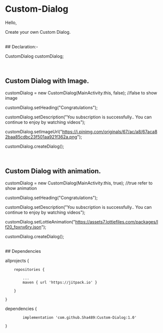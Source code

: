 # Custom-Dialog

Hello, 

Create your own Custom Dialog.

<br/>
## Declaration:-

CustomDialog customDialog;

<br/>

## Custom Dialog with Image.

  customDialog = new CustomDialog(MainActivity.this, false); //false to show image
  
  customDialog.setHeading("Congratulations");
  
  customDialog.setDescription("You subscription is successfully.. You can continue to enjoy by watching videos");
  
  customDialog.setImageUrl("https://i.pinimg.com/originals/67/ac/a8/67aca82baa85cdbc23f501aa921f362a.png");
  
  customDialog.createDialog();

<br/>

## Custom Dialog with animation.

  customDialog = new CustomDialog(MainActivity.this, true); //true refer to show animation
  
  customDialog.setHeading("Congratulations");
  
  customDialog.setDescription("You subscription is successfully.. You can continue to enjoy by watching videos");
  
  customDialog.setLottieAnimation("https://assets7.lottiefiles.com/packages/lf20_fpxnx6ry.json");
  
  customDialog.createDialog();
  

<br/>
## Dependencies

allprojects {

		repositories {
		
			...
			maven { url 'https://jitpack.io' }
			
		}
		
	}
  
  
  dependencies {
  
	        implementation 'com.github.Sha489:Custom-Dialog:1.0'
		
	}
  
  
